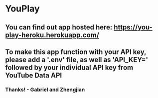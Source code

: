 # YouPlay
## You can find out app hosted here: https://you-play-heroku.herokuapp.com/

## To make this app function with your API key, please add a '.env' file, as well as 'API_KEY=' followed by your individual API key from YouTube Data API

### Thanks! - Gabriel and Zhengjian
